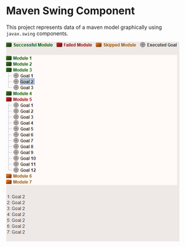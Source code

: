# Maven Swing Component

This project represents data of a maven model graphically using `javax.swing` components.

![Preview](assets/preview.png)
